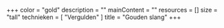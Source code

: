 +++
color = "gold"
description = ""
mainContent = ""
resources = []
size = "tall"
technieken = [
  "Vergulden"
]
title = "Gouden slang"
+++
